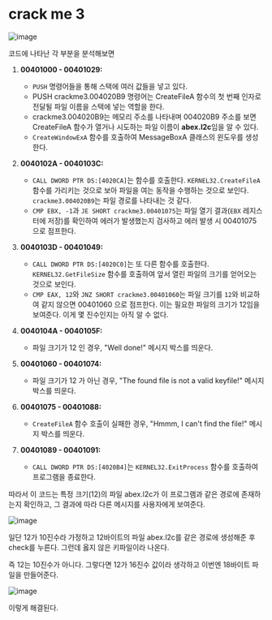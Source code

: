 crack me 3
===================

![image](https://github.com/user-attachments/assets/22bea122-2e89-487c-951e-5738d2568b97)

코드에 나타난 각 부분을 분석해보면



1.  **00401000 - 00401029:**
    * `PUSH` 명령어들을 통해 스택에 여러 값들을 넣고 있다.
    * PUSH crackme3.004020B9 명령어는 CreateFileA 함수의 첫 번째 인자로 전달될 파일 이름을 스택에 넣는 역할을 한다.
    * crackme3.004020B9는 메모리 주소를 나타내며
      004020B9 주소를 보면 CreateFileA 함수가 열거나  시도하는 파일 이름이 **abex.l2c**임을 알 수 있다.
    * `CreateWindowExA` 함수를 호출하여 MessageBoxA 클래스의 윈도우를 생성한다.
  

2.  **0040102A - 0040103C:**
    * `CALL DWORD PTR DS:[4020CA]`는 함수를 호출한다.
      `KERNEL32.CreateFileA` 함수를 가리키는 것으로 보아 파일을 여는 동작을 수행하는 것으로 보인다. `crackme3.004020B9`는 파일 경로를 나타내는 것 같다.
    * `CMP EBX, -1`과 `JE SHORT crackme3.00401075`는 파일 열기 결과(`EBX` 레지스터에 저장)를 확인하여 에러가 발생했는지 검사하고 에러 발생 시 00401075 으로 점프한다.

3.  **0040103D - 00401049:**
    * `CALL DWORD PTR DS:[4020C0]`는 또 다른 함수를 호출한다.
      `KERNEL32.GetFileSize` 함수를 호출하여 앞서 열린 파일의 크기를 얻어오는 것으로 보인다.
    * `CMP EAX, 12`와 `JNZ SHORT crackme3.00401060`는 파일 크기를 `12`와 비교하여 같지 않으면 00401060 으로 점프한다. 이는 필요한 파일의 크기가 12임을 보여준다.
     이게 몇 진수인지는 아직 알 수 없다.

4.  **0040104A - 0040105F:**
    * 파일 크기가 12 인 경우, "Well done!" 메시지 박스를 띄운다.

5.  **00401060 - 00401074:**
    * 파일 크기가 12 가 아닌 경우, "The found file is not a valid keyfile!" 메시지 박스를 띄운다.

6.  **00401075 - 00401088:**
    * `CreateFileA` 함수 호출이 실패한 경우, "Hmmm, I can't find the file!"  메시지 박스를 띄운다.

7.  **00401089 - 00401091:**
    * `CALL DWORD PTR DS:[4020B4]`는 `KERNEL32.ExitProcess` 함수를 호출하여 프로그램을 종료한다.



따라서 이 코드는 특정 크기(12)의 파일 abex.l2c가 이 프로그램과 같은 경로에 존재하는지 확인하고, 그 결과에 따라 다른 메시지를 사용자에게 보여준다.

![image](https://github.com/user-attachments/assets/5efb0da6-3cec-443b-9057-ba4db09e358f)

일단 12가 10진수라 가정하고 12바이트의 파일 abex.l2c를 같은 경로에 생성해준 후 check를 누른다. 그런데 옳지 않은 키파일이라 나온다.

즉 12는 10진수가 아니다. 그렇다면 12가 16진수 값이라 생각하고 이번엔 18바이트 파일을 만들어준다.

![image](https://github.com/user-attachments/assets/a160caa3-b501-4ee6-9f62-295925a9f363)

이렇게 해결된다.
